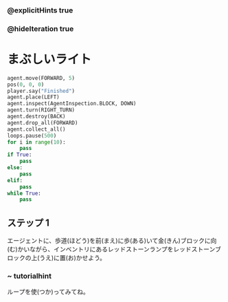 ### @explicitHints true
### @hideIteration true 

# まぶしいライト 

```python
agent.move(FORWARD, 5)
pos(0, 0, 0)
player.say("Finished")
agent.place(LEFT)
agent.inspect(AgentInspection.BLOCK, DOWN) 
agent.turn(RIGHT_TURN)
agent.destroy(BACK)
agent.drop_all(FORWARD)
agent.collect_all()
loops.pause(500)
for i in range(10):
    pass
if True: 
    pass
else: 
    pass
elif:
    pass
while True:
    pass
```

## ステップ 1
エージェントに、歩道(ほどう)を前(まえ)に歩(ある)いて金(きん)ブロックに向(む)かいながら、インベントリにあるレッドストーンランプをレッドストーンブロックの上(うえ)に置(お)かせよう。

### ~ tutorialhint
ループを使(つか)ってみてね。

